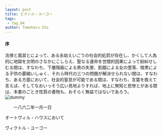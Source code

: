 ```yaml
---
layout: post
title: ビクトル・ユーゴー
tags:
 - Tag_04
author: Tomoharu Ito
---
```


#### 序  

  法律と風習とによって、ある永劫えいごうの社会的処罰が存在し、かくして人為的に地獄を文明のさなかにこしらえ、聖なる運命を世間的因果によって紛糾せしむる間は、すなわち、下層階級による男の失墜、飢餓による女の堕落、暗黒による子供の萎縮いしゅく、それら時代の三つの問題が解決せられない間は、すなわち、ある方面において、社会的窒息が可能である間は、すなわち、言葉を換えて言えば、そしてなおいっそう広い見地よりすれば、地上に無知と悲惨とがある間は、本書のごとき性質の書物も、おそらく無益ではないであろう。  
![dummy](/blog/common/images/dummy.jpg)  

　　一八六二年一月一日  

オートヴィル・ハウスにおいて  

ヴィクトル・ユーゴー  

